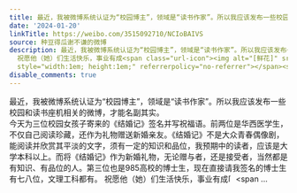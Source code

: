 ```yaml
---
title: 最近，我被微博系统认证为“校园博主”，领域是“读书作家”。所以我应该发布一些校园和读书座机相关的微博，才能名副其实。 今天为三位校园女孩子寄来的《结婚...
date: '2024-01-20'
linkTitle: https://weibo.com/3515092710/NCIoBAIVS
source: 种豆得瓜谢不谦的微博
description: 最近，我被微博系统认证为“校园博主”，领域是“读书作家”。所以我应该发布一些校园和读书座机相关的微博，才能名副其实。<br> 今天为三位校园女孩子寄来的《结婚记》签名并写祝福语。前两位是华西医学生，不仅自己阅读珍藏，还作为礼物赠送新婚亲友。《结婚记》不是大众青春偶像剧，能阅读并欣赏其平淡的文字，须有一定的知识和品位，我预期中的读者，应该是大学本科以上。而将《结婚记》作为新婚礼物，无论赠与者，还是接受者，当然都是有知识、有品位的人。第三位也是985高校的博士生，现在直接请我签名的博士生有七八位，文理工科都有。
  祝愿他（她）们生活快乐，事业有成<span class="url-icon"><img alt="[鲜花]" src="https://h5.sinaimg.cn/m/emoticon/icon/others/w_xianhua-f902c37199.png"
  style="width:1em; height:1em;" referrerpolicy="no-referrer"></span><span ...
disable_comments: true
---
```

最近，我被微博系统认证为“校园博主”，领域是“读书作家”。所以我应该发布一些校园和读书座机相关的微博，才能名副其实。<br> 今天为三位校园女孩子寄来的《结婚记》签名并写祝福语。前两位是华西医学生，不仅自己阅读珍藏，还作为礼物赠送新婚亲友。《结婚记》不是大众青春偶像剧，能阅读并欣赏其平淡的文字，须有一定的知识和品位，我预期中的读者，应该是大学本科以上。而将《结婚记》作为新婚礼物，无论赠与者，还是接受者，当然都是有知识、有品位的人。第三位也是985高校的博士生，现在直接请我签名的博士生有七八位，文理工科都有。 祝愿他（她）们生活快乐，事业有成<span class="url-icon"><img alt="[鲜花]" src="https://h5.sinaimg.cn/m/emoticon/icon/others/w_xianhua-f902c37199.png" style="width:1em; height:1em;" referrerpolicy="no-referrer"></span><span ...